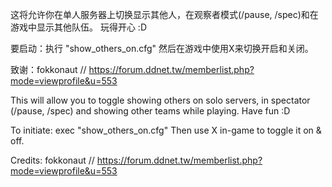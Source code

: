 
这将允许你在单人服务器上切换显示其他人，在观察者模式(/pause, /spec)和在游戏中显示其他队伍。 玩得开心 :D

要启动：执行 "show_others_on.cfg" 然后在游戏中使用X来切换开启和关闭。

致谢：fokkonaut // https://forum.ddnet.tw/memberlist.php?mode=viewprofile&u=553



This will allow you to toggle showing others on solo servers, in spectator (/pause, /spec) and showing other teams while playing.
Have fun :D

To initiate: exec "show_others_on.cfg"  Then use X in-game to toggle it on & off.

Credits: fokkonaut // https://forum.ddnet.tw/memberlist.php?mode=viewprofile&u=553
